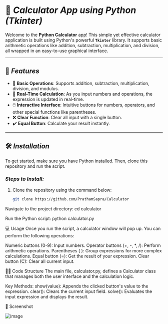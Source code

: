 # 📱 **_Calculator App using Python (Tkinter)_**

Welcome to the **Python Calculator** app! This simple yet effective calculator application is built using Python's powerful **`Tkinter`** library. It supports basic arithmetic operations like addition, subtraction, multiplication, and division, all wrapped in an easy-to-use graphical interface.

---

## 🚀 **_Features_**
- 🔢 **Basic Operations**: Supports addition, subtraction, multiplication, division, and modulus.
- 🧮 **Real-Time Calculation**: As you input numbers and operations, the expression is updated in real-time.
- 🖱️ **Interactive Interface**: Intuitive buttons for numbers, operators, and other special functions like parentheses.
- ❌ **Clear Function**: Clear all input with a single button.
- ✔️ **Equal Button**: Calculate your result instantly.

---

## 🛠️ **_Installation_**

To get started, make sure you have Python installed. Then, clone this repository and run the script.

### **_Steps to Install:_**

1. Clone the repository using the command below:
   ```bash
   git clone https://github.com/PrathamSapra/Calculator

Navigate to the project directory:
cd calculator


Run the Python script:
python calculator.py


💻 Usage
Once you run the script, a calculator window will pop up. You can perform the following operations:

Numeric buttons (0-9): Input numbers.
Operator buttons (+, -, *, /): Perform arithmetic operations.
Parentheses ( ): Group expressions for more complex calculations.
Equal button (=): Get the result of your expression.
Clear button (C): Clear all current input.


🧑‍💻 Code Structure
The main file, calculator.py, defines a Calculator class that manages both the user interface and the calculation logic.

Key Methods:
show(value): Appends the clicked button's value to the expression.
clear(): Clears the current input field.
solve(): Evaluates the input expression and displays the result.

📸 Screenshot



![image](https://github.com/user-attachments/assets/3d27f6aa-9054-4138-8f2c-877e20a32daa)


